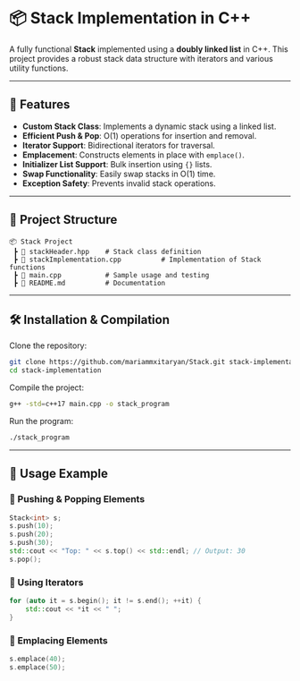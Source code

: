 # 📦 Stack Implementation in C++

A fully functional **Stack** implemented using a **doubly linked list** in C++. This project provides a robust stack data structure with iterators and various utility functions.

---

## 🚀 Features
- **Custom Stack Class**: Implements a dynamic stack using a linked list.
- **Efficient Push & Pop**: O(1) operations for insertion and removal.
- **Iterator Support**: Bidirectional iterators for traversal.
- **Emplacement**: Constructs elements in place with `emplace()`.
- **Initializer List Support**: Bulk insertion using `{}` lists.
- **Swap Functionality**: Easily swap stacks in O(1) time.
- **Exception Safety**: Prevents invalid stack operations.

---

## 📁 Project Structure
```
📦 Stack Project
 ┣ 📜 stackHeader.hpp    # Stack class definition
 ┣ 📜 stackImplementation.cpp          # Implementation of Stack functions
 ┣ 📜 main.cpp           # Sample usage and testing
 ┣ 📜 README.md          # Documentation
```

---

## 🛠 Installation & Compilation

Clone the repository:
```bash
git clone https://github.com/mariammxitaryan/Stack.git stack-implementation
cd stack-implementation
```
Compile the project:
```bash
g++ -std=c++17 main.cpp -o stack_program
```
Run the program:
```bash
./stack_program
```

---

## 📝 Usage Example

### 🔹 Pushing & Popping Elements
```cpp
Stack<int> s;
s.push(10);
s.push(20);
s.push(30);
std::cout << "Top: " << s.top() << std::endl; // Output: 30
s.pop();
```

### 🔹 Using Iterators
```cpp
for (auto it = s.begin(); it != s.end(); ++it) {
    std::cout << *it << " ";
}
```

### 🔹 Emplacing Elements
```cpp
s.emplace(40);
s.emplace(50);
```

